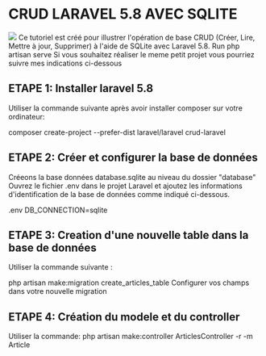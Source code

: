 # CRUD LARAVEL 5.8 AVEC SQLITE

<img src="https://camo.githubusercontent.com/5ceadc94fd40688144b193fd8ece2b805d79ca9b/68747470733a2f2f6c61726176656c2e636f6d2f6173736574732f696d672f636f6d706f6e656e74732f6c6f676f2d6c61726176656c2e737667" data-canonical-src="https://laravel.com/assets/img/components/logo-laravel.svg" style="max-width:100%;">
Ce tutoriel est créé pour illustrer l'opération de base CRUD (Créer, Lire, Mettre à jour, Supprimer) à l'aide de SQLite avec Laravel 5.8. 
Run php artisan serve
Si vous souhaitez réaliser le meme petit projet vous pourriez suivre mes indications ci-dessous

## ETAPE 1: Installer laravel 5.8
Utiliser la commande suivante après avoir installer composer sur votre ordinateur: 

composer create-project --prefer-dist laravel/laravel crud-laravel

## ETAPE 2: Créer et configurer la base de données
Créeons la base données database.sqlite au niveau du dossier "database"
Ouvrez le fichier .env dans le projet Laravel et ajoutez les informations d'identification de la base de données comme indiqué ci-dessous.

.env
DB_CONNECTION=sqlite
 
## ETAPE 3: Creation d'une nouvelle table dans la base de données
Utiliser la commande suivante : 

php artisan make:migration create_articles_table
Configurer vos champs dans votre nouvelle migration 

## ETAPE 4: Création du modele et du controller
Utiliser la commande: 
php artisan make:controller ArticlesController -r -m Article

